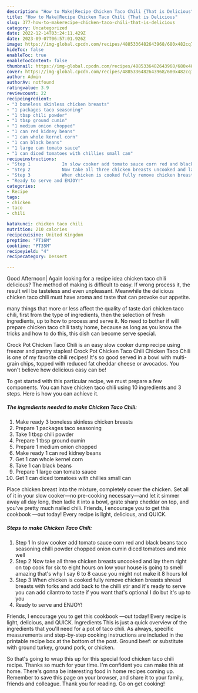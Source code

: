 ```yaml
---
description: "How to Make|Recipe Chicken Taco Chili {That is Delicious"
title: "How to Make|Recipe Chicken Taco Chili {That is Delicious"
slug: 377-how-to-makerecipe-chicken-taco-chili-that-is-delicious
category: Uncategorized
date: 2022-12-14T03:24:11.429Z
date: 2023-09-07T06:57:01.926Z
image: https://img-global.cpcdn.com/recipes/4885336482643968/680x482cq70/chicken-taco-chili-recipe-main-photo.jpg
hideToc: false
enableToc: true
enableTocContent: false
thumbnail: https://img-global.cpcdn.com/recipes/4885336482643968/680x482cq70/chicken-taco-chili-recipe-main-photo.jpg
cover: https://img-global.cpcdn.com/recipes/4885336482643968/680x482cq70/chicken-taco-chili-recipe-main-photo.jpg
author: Admin
authorAv: notfound
ratingvalue: 3.9
reviewcount: 22
recipeingredient:
- "3 boneless skinless chicken breasts"
- "1 packages taco seasoning"
- "1 tbsp chili powder"
- "1 tbsp ground cumin"
- "1 medium onion chopped"
- "1 can red kidney beans"
- "1 can whole kernel corn"
- "1 can black beans"
- "1 large can tomato sauce"
- "1 can diced tomatoes with chillies small can"
recipeinstructions:
- "Step 1            In slow cooker add tomato sauce corn red and black beans taco seasoning chilli powder chopped onion cumin diced tomatoes  and mix well"
- "Step 2            Now take all three chicken breasts uncooked and lay them right on top cook for six to eight hours on low your house is going to smell amazing that&#39;s why I say 6 to 8 cause you might not make it 8 hours lol"
- "Step 3            When chicken is cooked fully remove chicken breasts shread breasts with forks and add back to the chilli stir and it&#39;s ready to serve you can add cilantro to taste if you want that&#39;s optional I do but it&#39;s up to you"
- "Ready to serve and ENJOY!"
categories:
- Recipe
tags:
- chicken
- taco
- chili

katakunci: chicken taco chili 
nutrition: 210 calories
recipecuisine: United Kingdom
preptime: "PT16M"
cooktime: "PT35M"
recipeyield: "4"
recipecategory: Dessert

---
```



Good Afternoon| Again looking for a recipe idea chicken taco chili delicious? The method of making is difficult to easy. If wrong process it, the result will be tasteless and even unpleasant. Meanwhile the delicious chicken taco chili must have aroma and taste that can provoke our appetite.






many things that more or less affect the quality of taste dari chicken taco chili, first from the type of ingredients, then the selection of fresh ingredients, up to how to process and serve it. No need to bother if will prepare chicken taco chili tasty home, because as long as you know the tricks and how to do this, this dish can become serve  special.


Crock Pot Chicken Taco Chili is an easy slow cooker dump recipe using freezer and pantry staples! Crock Pot Chicken Taco Chili Chicken Taco Chili is one of my favorite chili recipes! It&#39;s so good served in a bowl with multi-grain chips, topped with reduced fat cheddar cheese or avocados. You won&#39;t believe how delicious easy can be!


To get started with this particular recipe, we must prepare a few components. You can have chicken taco chili using 10 ingredients and 3 steps. Here is how you can achieve it.

<!--inarticleads1-->

##### The ingredients needed to make Chicken Taco Chili:

1. Make ready 3 boneless skinless chicken breasts
1. Prepare 1 packages taco seasoning
1. Take 1 tbsp chili powder
1. Prepare 1 tbsp ground cumin
1. Prepare 1 medium onion chopped
1. Make ready 1 can red kidney beans
1. Get 1 can whole kernel corn
1. Take 1 can black beans
1. Prepare 1 large can tomato sauce
1. Get 1 can diced tomatoes with chillies small can


Place chicken breast into the mixture, completely cover the chicken. Set all of it in your slow cooker—no pre-cooking necessary—and let it simmer away all day long, then ladle it into a bowl, grate sharp cheddar on top, and you&#39;ve pretty much nailed chili. Friends, I encourage you to get this cookbook —out today! Every recipe is light, delicious, and QUICK. 

<!--inarticleads2-->

##### Steps to make Chicken Taco Chili:

1. Step 1            In slow cooker add tomato sauce corn red and black beans taco seasoning chilli powder chopped onion cumin diced tomatoes  and mix well
1. Step 2            Now take all three chicken breasts uncooked and lay them right on top cook for six to eight hours on low your house is going to smell amazing that&#39;s why I say 6 to 8 cause you might not make it 8 hours lol
1. Step 3            When chicken is cooked fully remove chicken breasts shread breasts with forks and add back to the chilli stir and it&#39;s ready to serve you can add cilantro to taste if you want that&#39;s optional I do but it&#39;s up to you
1. Ready to serve and ENJOY!

Friends, I encourage you to get this cookbook —out today! Every recipe is light, delicious, and QUICK. Ingredients This is just a quick overview of the ingredients that you&#39;ll need for a pot of taco chili. As always, specific measurements and step-by-step cooking instructions are included in the printable recipe box at the bottom of the post. Ground beef: or substitute with ground turkey, ground pork, or chicken. 

So that's going to wrap this up for this special food chicken taco chili recipe. Thanks so much for your time. I'm confident you can make this at home. There's gonna be interesting food in home recipes coming up. Remember to save this page on your browser, and share it to your family, friends and colleague. Thank you for reading. Go on get cooking!
